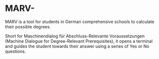 # MARV-
MARV is a tool for students in German comprehensive schools to calculate their possible degrees.

Short for Maschinendialog für Abschluss-Relevante Voraussetzungen (Machine Dialogue for Degree-Relevant Prerequisites), it opens a terminal and guides the student towards their answer using a series of Yes or No questions.
